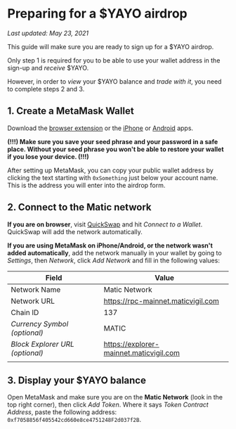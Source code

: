 # Preparing for a $YAYO airdrop

_Last updated: May 23, 2021_

This guide will make sure you are ready to sign up for a $YAYO airdrop.

Only step 1 is required for you to be able to use your wallet address in the
sign-up and _receive_ $YAYO.

However, in order to _view_ your $YAYO balance and _trade with it_, you need
to complete steps 2 and 3.

## 1. Create a MetaMask Wallet

Download the
[browser extension](https://metamask.io/download.html) or the
[iPhone](https://apps.apple.com/us/app/metamask/id1438144202) or
[Android](https://play.google.com/store/apps/details?id=io.metamask) apps.

**(!!!) Make sure you save your seed phrase and your password in a safe place.
Without your seed phrase you won't be able to restore your wallet if you lose
your device. (!!!)**

After setting up MetaMask, you can copy your public wallet address by clicking
the text starting with `0xSomething` just below your account name. This is the
address you will enter into the airdrop form.

## 2. Connect to the Matic network

**If you are on browser**, visit [QuickSwap](https://quickswap.exchange/#/swap)
and hit _Connect to a Wallet_. QuickSwap will add the network automatically.

**If you are using MetaMask on iPhone/Android, or the network wasn't added
automatically**, add the network manually in your wallet by going to _Settings_,
then _Network_, click _Add Network_ and fill in the following values:

| Field                           | Value                                   |
| ------------------------------- | --------------------------------------- |
| Network Name                    | Matic Network                           |
| Network URL                     | https://rpc-mainnet.maticvigil.com      |
| Chain ID                        | 137                                     |
| _Currency Symbol (optional)_    | MATIC                                   |
| _Block Explorer URL (optional)_ | https://explorer-mainnet.maticvigil.com |
|                                 |                                         |

## 3. Display your $YAYO balance

Open MetaMask and make sure you are on the **Matic Network** (look in the top
right corner), then click _Add Token_. Where it says _Token Contract Address_,
paste the following address: `0xf7058856f405542cd660e8ce4751248F2d037f2B`.
